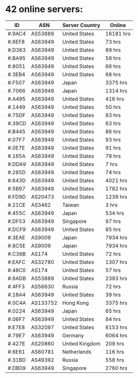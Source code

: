# 42 online servers:

| ID | ASN | Server Country | Online |
| ------ | ------ | ------ | ------ |
| #.9AC4 | AS53889 | United States | 16181 hrs |
| #.6EF8 | AS63949 | United States | 73 hrs |
| #.D363 | AS63949 | United States | 89 hrs |
| #.BA95 | AS63949 | United States | 58 hrs |
| #.8051 | AS63949 | United States | 66 hrs |
| #.3EB4 | AS63949 | United States | 68 hrs |
| #.F507 | AS63949 | Japan | 3375 hrs |
| #.7066 | AS63949 | Japan | 1314 hrs |
| #.A495 | AS63949 | United States | 416 hrs |
| #.1449 | AS63949 | United States | 50 hrs |
| #.75DF | AS63949 | United States | 83 hrs |
| #.39CD | AS63949 | United States | 63 hrs |
| #.B445 | AS63949 | United States | 86 hrs |
| #.07F7 | AS63949 | United States | 93 hrs |
| #.0E7E | AS63949 | United States | 91 hrs |
| #.165A | AS63949 | United States | 78 hrs |
| #.DDA9 | AS63949 | United States | 7 hrs |
| #.285D | AS63949 | United States | 74 hrs |
| #.643D | AS63949 | United States | 4021 hrs |
| #.5B97 | AS63949 | United States | 1782 hrs |
| #.FD9D | AS20473 | United States | 1239 hrs |
| #.21CE | AS3462 | Taiwan | 3 hrs |
| #.455C | AS63949 | Japan | 534 hrs |
| #.DF53 | AS63949 | Singapore | 97 hrs |
| #.DCF9 | AS63949 | United States | 85 hrs |
| #.3EAE | AS9009 | Japan | 7934 hrs |
| #.8C5E | AS9009 | Japan | 7934 hrs |
| #.C36B | AS174 | United States | 72 hrs |
| #.EAFC | AS32780 | United States | 1307 hrs |
| #.48C0 | AS174 | United States | 57 hrs |
| #.6ADB | AS53889 | United States | 2393 hrs |
| #.4FF3 | AS56630 | Russia | 72 hrs |
| #.18A4 | AS63949 | United States | 39 hrs |
| #.0C4A | AS133752 | Hong Kong | 3375 hrs |
| #.0224 | AS63949 | Japan | 65 hrs |
| #.06F7 | AS63949 | United States | 84 hrs |
| #.E7E8 | AS32097 | United States | 6153 hrs |
| #.79E7 | AS63949 | Germany | 6064 hrs |
| #.427E | AS20860 | United Kingdom | 209 hrs |
| #.6E61 | AS60781 | Netherlands | 116 hrs |
| #.31BD | AS49392 | Russia | 558 hrs |
| #.DB09 | AS63949 | Singapore | 2760 hrs |

